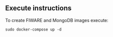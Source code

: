 ## Execute instructions
To create FIWARE and MongoDB images execute: 
```
sudo docker-compose up -d
```
